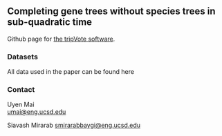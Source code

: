 ## Completing gene trees without species trees in sub-quadratic time
Github page for [the tripVote software](https://github.com/uym2/tripVote).

### Datasets
All data used in the paper can be found here
### Contact
Uyen Mai    
umai@eng.ucsd.edu

Siavash Mirarab
smirarabbaygi@eng.ucsd.edu 
